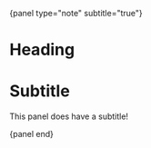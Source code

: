 {panel type="note" subtitle="true"}

# Heading

# Subtitle

This panel does have a subtitle!

{panel end}
